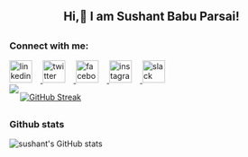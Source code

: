 <h2 align="center">Hi,👋 I am Sushant Babu Parsai!</h2>

##
<h3>Connect with me:</h3>
<div align="left">
  <a href="https://www.linkedin.com/in/sushant-babu-prasai-78034a292/" target="_blank">
    <img src="https://img.shields.io/static/v1?message=LinkedIn&logo=linkedin&label=&color=0077B5&logoColor=white&labelColor=&style=for-the-badge" height="40" style="margin-right: 15px;" alt="linkedin logo" />
  </a>
  <a href="https://twitter.com/SushantPrasai07" target="_blank">
    <img src="https://img.shields.io/static/v1?message=Twitter&logo=twitter&label=&color=1DA1F2&logoColor=white&labelColor=&style=for-the-badge" height="40" style="margin-right: 15px;" alt="twitter logo" />
  </a>
  <a href="https://facebook.com/Sushant babu Prasai" target="_blank">
    <img src="https://img.shields.io/static/v1?message=Facebook&logo=facebook&label=&color=1877F2&logoColor=white&labelColor=&style=for-the-badge" height="40" style="margin-right: 15px;" alt="facebook logo" />
  </a>
  <a href="https://instagram.com/prasaisushant" target="_blank">
    <img src="https://img.shields.io/static/v1?message=Instagram&logo=instagram&label=&color=E4405F&logoColor=white&labelColor=&style=for-the-badge" height="40" style="margin-right: 15px;" alt="instagram logo" />
  </a>
  <a href="https://slack.com" target="_blank">
    <img src="https://img.shields.io/static/v1?message=Slack&logo=slack&label=&color=4A154B&logoColor=white&labelColor=&style=for-the-badge" height="40" style="margin-right: 15px;" alt="slack logo" />
  </a>
</div>
<img align='left' src="https://komarev.com/ghpvc/?username=sushant696&&style=flat-square"/>

<a href="https://git.io/streak-stats"><img src="https://github-readme-streak-stats.herokuapp.com?user=sushant696&theme=tokyonight&hide_border=true&border_radius=5.8&card_width=512" alt="GitHub Streak" /></a>
##
<h3>  
Github stats 
</h3>

![sushant's GitHub stats](https://github-readme-stats.vercel.app/api?username=sushant696&rank_icon=percentile&theme=tokyonight)

